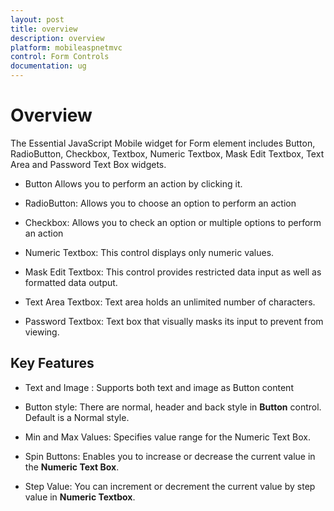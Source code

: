 ```yaml
---
layout: post
title: overview
description: overview
platform: mobileaspnetmvc
control: Form Controls
documentation: ug
---
```


# Overview

The Essential JavaScript Mobile widget for Form element includes Button, RadioButton, Checkbox, Textbox, Numeric Textbox, Mask Edit Textbox, Text Area and Password Text Box widgets.

* Button Allows you to perform an action by clicking it.

* RadioButton: Allows you to choose an option to perform an action

* Checkbox: Allows you to check an option or multiple options to perform an action

* Numeric Textbox: This control displays only numeric values.

* Mask Edit Textbox: This control provides restricted data input as well as formatted data output.

* Text Area Textbox: Text area holds an unlimited number of characters.

* Password Textbox: Text box that visually masks its input to prevent from viewing.

## Key Features

* Text and Image : Supports both text and image as Button content

* Button style: There are normal, header and back style in **Button** control. Default is a Normal style.

* Min and Max Values: Specifies value range for the Numeric Text Box.

* Spin Buttons: Enables you to increase or decrease the current value in the **Numeric Text Box**.

* Step Value: You can increment or decrement the current value by step value in **Numeric Textbox**.



